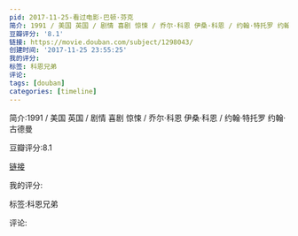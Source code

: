 ```yaml
---
pid: 2017-11-25-看过电影-巴顿·芬克
简介: 1991 / 美国 英国 / 剧情 喜剧 惊悚 / 乔尔·科恩 伊桑·科恩 / 约翰·特托罗 约翰·古德曼
豆瓣评分: '8.1'
链接: https://movie.douban.com/subject/1298043/
创建时间: '2017-11-25 23:55:25'
我的评分:
标签: 科恩兄弟
评论:
tags: [douban]
categories: [timeline]
---
```

简介:1991 / 美国 英国 / 剧情 喜剧 惊悚 / 乔尔·科恩 伊桑·科恩 / 约翰·特托罗 约翰·古德曼

豆瓣评分:8.1

[链接](https://movie.douban.com/subject/1298043/)

我的评分:

标签:科恩兄弟

评论:

